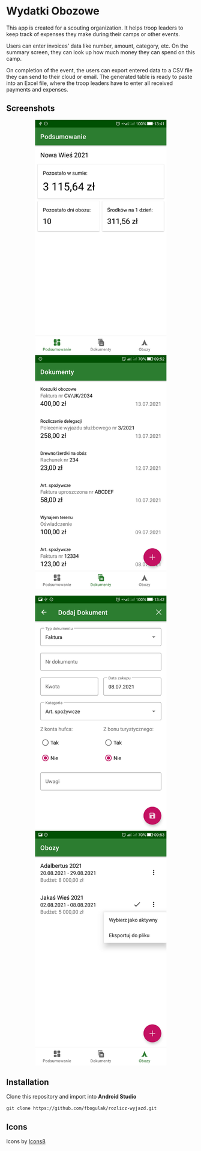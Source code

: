 # Wydatki Obozowe

This app is created for a scouting organization. It helps troop leaders to keep track of expenses they make during their camps or other events. 

Users can enter invoices' data like number, amount, category, etc. 
On the summary screen, they can look up how much money they can spend on this camp.

On completion of the event, the users can export entered data to a CSV file they can send to their cloud or email. The generated table is ready to paste into an Excel file, where the troop leaders have to enter all received payments and expenses.

## Screenshots

<p align="center">
  <img src="https://github.com/fbogulak/rozlicz-wyjazd/blob/master/screenshots/summary_screen.jpg" width="350">
    <img src="https://github.com/fbogulak/rozlicz-wyjazd/blob/master/screenshots/documents_screen.jpg" width="350">
</p>
<p align="center">
  <img src="https://github.com/fbogulak/rozlicz-wyjazd/blob/master/screenshots/document_edit_screen.jpg" width="350">
    <img src="https://github.com/fbogulak/rozlicz-wyjazd/blob/master/screenshots/camps_screen.jpg" width="350">
</p>

## Installation 

Clone this repository and import into **Android Studio**
```
git clone https://github.com/fbogulak/rozlicz-wyjazd.git
```

## Icons
Icons by [Icons8](https://icons8.com)

